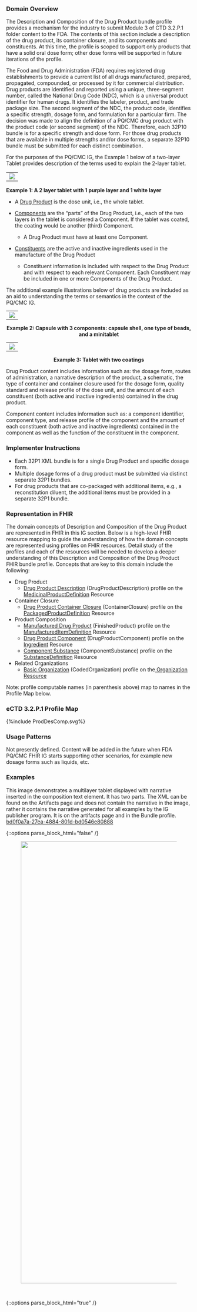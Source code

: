 ### Domain Overview

The Description and Composition of the Drug Product bundle profile provides a mechanism for the industry to submit Module 3 of CTD 3.2.P.1 folder content to the FDA. The contents of this section include a description of the drug product, its container closure, and its components and constituents. At this time, the profile is scoped to support only products that have a solid oral dose form; other dose forms will be supported in future iterations of the profile.

The Food and Drug Administration (FDA) requires registered drug establishments to provide a current list of all drugs manufactured, prepared, propagated, compounded, or processed by it for commercial distribution. Drug products are identified and reported using a unique, three-segment number, called the National Drug Code (NDC), which is a universal product identifier for human drugs. It identifies the labeler, product, and trade package size. The second segment of the NDC, the product code, identifies a specific strength, dosage form, and formulation for a particular firm. The decision was made to align the definition of a PQ/CMC drug product with the product code (or second segment) of the NDC. Therefore, each 32P10 bundle is for a specific strength and dose form. For those drug products that are available in multiple strengths and/or dose forms, a separate 32P10 bundle must be submitted for each distinct combination.

For the purposes of the PQ/CMC IG, the Example 1 below of a two-layer Tablet provides description of the terms used to explain the 2-layer tablet.

<table ><tr><td><img src="image1.png" /></td></tr></table>

<p style="font-weight: bold"> Example 1: A 2 layer tablet with 1 purple layer and 1 white layer </p>

- A <span style="text-decoration:underline;">Drug Product</span> is the dose unit, i.e., the whole tablet.
- <span style="text-decoration:underline;">Components</span> are the “parts” of the Drug Product, i.e., each of the two layers in the tablet is considered a Component. If the tablet was coated, the coating would be another (third) Component.
    - A Drug Product must have at least one Component.

- <span style="text-decoration:underline;">Constituents</span> are the active and inactive ingredients used in the manufacture of the Drug Product
    - Constituent information is included with respect to the Drug Product and with respect to each relevant Component. Each Constituent may be included in one or more Components of the Drug Product.

The additional example illustrations below of drug products are included as an aid to understanding the terms or semantics in the context of the PQ/CMC IG.

<table style="margin: 0px auto;"><tr><td><img src="image2.png" /></td></tr></table>

<p style="text-align: center; font-weight: bold">Example 2: Capsule with 3 components: capsule shell, one type of beads, and a minitablet</p>

<table style="margin: 0px auto;"><tr><td><img src="image3.png" /></td></tr></table>

<p style="text-align: center; font-weight: bold"> Example 3: Tablet with two coatings </p>

Drug Product content includes information such as: the dosage form, routes of administration, a narrative description of the product, a schematic, the type of container and container closure used for the dosage form, quality standard and release profile of the dose unit, and the amount of each constituent (both active and inactive ingredients) contained in the drug product.

Component content includes information such as: a component identifier, component type, and release profile of the component and the amount of each constituent (both active and inactive ingredients) contained in the component as well as the function of the constituent in the component.

### Implementer Instructions
- Each 32P1 XML bundle is for a single Drug Product and specific dosage form.
- Multiple dosage forms of a drug product must be submitted via distinct separate 32P1 bundles.
- For drug products that are co-packaged with additional items, e.g., a reconstitution diluent, the additional items must be provided in a separate 32P1 bundle.

### Representation in FHIR

The domain concepts of Description and Composition of the Drug Product are represented in FHIR in this IG section. Below is a high-level FHIR resource mapping to guide the understanding of how the domain concepts are represented using profiles on FHIR resources. Detail study of the profiles and each of the resources will be needed to develop a deeper understanding of this Description and Composition of the Drug Product FHIR bundle profile. Concepts that are key to this domain include the following:

* Drug Product
    * [Drug Product Description](StructureDefinition-pqcmc-drug-product-description.html) (DrugProductDescription) profile on the [MedicinalProductDefinition](https://hl7.org/fhir/medicinalproductdefinition.html) Resource
* Container Closure
    * [Drug Product Container Closure](StructureDefinition-ContainerClosure.html) (ContainerClosure) profile on the [PackagedProductDefinition](https://hl7.org/fhir/packagedproductdefinition.html) Resource
* Product Composition
    * [Manufactured Drug Product](StructureDefinition-pqcmc-product-part.html) (FinishedProduct) profile on the [ManufacturedItemDefinition](https://hl7.org/fhir/R5/manufactureditemdefinition.html) Resource
    * [Drug Product Component](StructureDefinition-pqcmc-component.html) (DrugProductComponent) profile on the [Ingredient](https://hl7.org/fhir/R5/ingredient.html) Resource
    * [Component Substance](StructureDefinition-pqcmc-component-substance.html) (ComponentSubstance) profile on the [SubstanceDefinition](https://hl7.org/fhir/R5/substancedefinition.html) Resource
* Related Organizations
    * [Basic Organization](StructureDefinition-cmc-organization.html) (CodedOrganization) profile on the<span style="text-decoration:underline;"> [Organization](http://hl7.org/fhir/R5/organization.html) Resource</span>
    </span>
Note: profile computable names (in parenthesis above) map to names in the Profile Map below.

### eCTD 3.2.P.1 Profile Map

<div>{%include ProdDesComp.svg%}</div>

### Usage Patterns

Not presently defined. Content will be added in the future when FDA PQ/CMC FHIR IG starts supporting other scenarios, for example new dosage forms such as liquids, etc.

### Examples

This image demonstrates a multilayer tablet displayed with narrative inserted in the composition text element.  It has two parts. The XML can be found on the Artifacts page and does not contain the narrative in the image, rather it contains the narrative generated for all examples by the IG publisher program. It is on the artifacts page and in the Bundle profile. [bd0f0a7a-27ea-4884-801d-bd0546e80888](Bundle-bd0f0a7a-27ea-4884-801d-bd0546e80888.html)

{::options parse_block_html="false" /}
<figure>
  <img style="padding-top:0;padding-bottom:30px" width="1200px" src="32P102layers.png" />

</figure>

{::options parse_block_html="true" /}